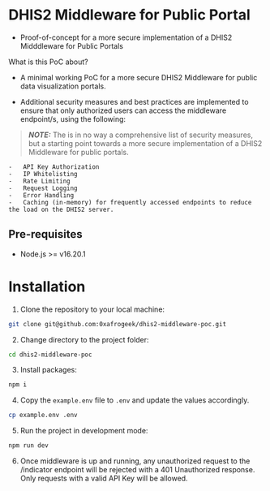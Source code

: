 # DHIS2 Middleware for Public Portal

-   Proof-of-concept for a more secure implementation of a DHIS2 Midddleware for Public Portals

What is this PoC about?

-   A minimal working PoC for a more secure DHIS2 Middleware for public data visualization portals.

-   Additional security measures and best practices are implemented to ensure that only authorized users can access the middleware endpoint/s, using the following:

> **_NOTE:_** The is in no way a comprehensive list of security measures, but a starting point towards a more secure implementation of a DHIS2 Middleware for public portals.

    -   API Key Authorization
    -   IP Whitelisting
    -   Rate Limiting
    -   Request Logging
    -   Error Handling
    -   Caching (in-memory) for frequently accessed endpoints to reduce the load on the DHIS2 server.

## Pre-requisites

-   Node.js >= v16.20.1

# Installation

1. Clone the repository to your local machine:

```bash
git clone git@github.com:0xafrogeek/dhis2-middleware-poc.git
```

2. Change directory to the project folder:

```bash
cd dhis2-middleware-poc
```

3. Install packages:

```bash
npm i
```

4. Copy the `example.env` file to `.env` and update the values accordingly.

```bash
cp example.env .env
```

5. Run the project in development mode:

```bash
npm run dev
```

6. Once middleware is up and running, any unauthorized request to the /indicator endpoint will be rejected with a 401 Unauthorized response. Only requests with a valid API Key will be allowed.

